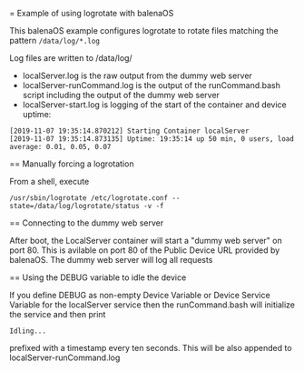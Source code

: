 = Example of using logrotate with balenaOS

This balenaOS example configures logrotate to rotate files matching the pattern 
`/data/log/*.log`

Log files are written to /data/log/

- localServer.log is the raw output from the dummy web server
- localServer-runCommand.log is the output of the runCommand.bash script including the output of the dummy web server
- localServer-start.log is logging of the start of the container and device uptime:

```
[2019-11-07 19:35:14.870212] Starting Container localServer
[2019-11-07 19:35:14.873135] Uptime: 19:35:14 up 50 min, 0 users, load average: 0.01, 0.05, 0.07
```

== Manually forcing a logrotation

From a shell, execute

```
/usr/sbin/logrotate /etc/logrotate.conf --state=/data/log/logrotate/status -v -f
```

== Connecting to the dummy web server

After boot, the LocalServer container will start a "dummy web server" on port 80. This is avilable on port 80 of the Public Device URL provided by balenaOS. The dummy web server will log all requests

== Using the DEBUG variable to idle the device

If you define DEBUG as non-empty Device Variable or Device Service Variable for the localServer service then the runCommand.bash will initialize the service and then print 

```
Idling...
```

prefixed with a timestamp every ten seconds. This will be also appended to 
localServer-runCommand.log 
